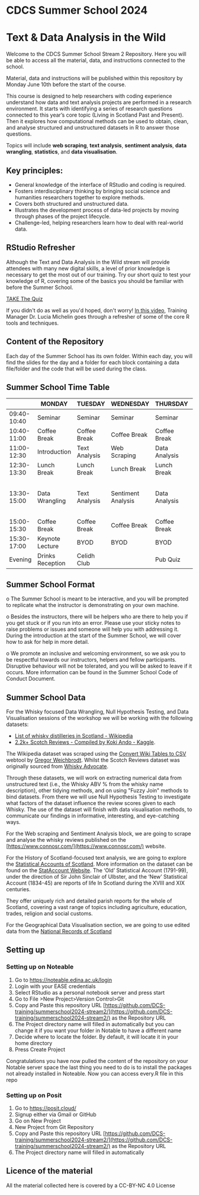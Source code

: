 # CDCS Summer School 2024 
# Text & Data Analysis in the Wild

Welcome to the CDCS Summer School Stream 2 Repository. Here you will be able to access all the material, data, and instructions connected to the school. 

Material, data and instructions will be published within this repository by Monday June 10th before the start of the course.

This course is designed to help researchers with coding experience understand how data and text analysis projects are performed in a research environment. 
It starts with identifying a series of research questions connected to this year’s core topic (Living in Scotland Past and Present). Then it explores how computational methods can be used to obtain, clean, and analyse structured and unstructured datasets in R to answer those questions. 

Topics will include **web scraping**, **text analysis**, **sentiment analysis**, **data wrangling**, **statistics**, and **data visualisation**.

## Key principles: 
- General knowledge of the interface of RStudio and coding is required. 
- Fosters interdisciplinary thinking by bringing social science and humanities researchers together to explore methods.
- Covers both structured and unstructured data.
- Illustrates the development process of data-led projects by moving through phases of the project lifecycle.
- Challenge-led, helping researchers learn how to deal with real-world data.

## RStudio Refresher
Although the Text and Data Analysis in the Wild stream will provide attendees with many new digital skills, a level of prior knowledge is necessary to get the most out of our training. Try our short quiz to test your knowledge of R, covering some of the basics you should be familiar with before the Summer School. 

[TAKE The Quiz](https://forms.office.com/e/cjsdkpbyMv)

If you didn't do as well as you'd hoped, don't worry! [In this video](https://edin.ac/3JzOM0P), Training Manager Dr. Lucia Michelin goes through a refresher of some of the core R tools and techniques.

## Content of the Repository
Each day of the Summer School has its own folder. Within each day, you will find the slides for the day and a folder for each block containing a data file/folder and the code that will be used during the class.


## Summer School Time Table
| |MONDAY|TUESDAY|WEDNESDAY|THURSDAY|FRIDAY|
|---|---|---|---|---|---|
|09:40-10:40|	Seminar|	Seminar|	Seminar|	Seminar|	Seminar|
|10:40-11:00|	Coffee Break|	Coffee Break|	Coffee Break|	Coffee Break|	Coffee Break|
|11:00-12:30|	Introduction|	Text Analysis|	Web Scraping|	Data Analysis|	Data Visualisation|
|12:30-13:30|	Lunch Break|	Lunch Break|	Lunch Break|	Lunch Break|	Lunch Break|
|13:30- 15:00|	Data Wrangling|	Text Analysis|	Sentiment Analysis|	Data Analysis|	Data Visualisation and Geographic Data|
|15:00-15:30|	Coffee Break|	Coffee Break|	Coffee Break|	Coffee Break|	Coffee Break|
|15:30-17:00|	Keynote Lecture|	BYOD|	BYOD|	BYOD|	Next Steps|
|Evening|Drinks Reception|Celidh Club| |Pub Quiz|Drinks|

## Summer School Format
o The Summer School is meant to be interactive, and you will be prompted to replicate what the instructor is demonstrating on your own machine.

o Besides the instructors, there will be helpers who are there to help you if you get stuck or if you run into an error. Please use your sticky notes to raise problems or issues and someone will help you with addressing it. During the introduction at the start of the Summer School, we will cover how to ask for help in more detail.

o We promote an inclusive and welcoming environment, so we ask you to be respectful towards our instructors, helpers and fellow participants. Disruptive behaviour will not be tolerated, and you will be asked to leave if it occurs. More information can be found in the Summer School Code of Conduct Document. 

## Summer School Data 

For the Whisky focused Data Wrangling, Null Hypothesis Testing, and Data Visualisation sessions of the workshop we will be working with the following datasets:

* [List of whisky distilleries in Scotland - Wikipedia](https://en.wikipedia.org/wiki/List_of_whisky_distilleries_in_Scotland)
* [2.2k+ Scotch Reviews - Compiled by Koki Ando - Kaggle](https://www.kaggle.com/datasets/koki25ando/22000-scotch-whisky-reviews?resource=download).

The Wikipedia dataset was scraped using the [Convert Wiki Tables to CSV](https://wikitable2csv.ggor.de/) webtool by [Gregor Weichbrodt](https://github.com/gambolputty/wikitable2csv). Whilst the Scotch Reviews dataset was originally sourced from [Whisky Advocate](https://whiskyadvocate.com/). 

Through these datasets, we will work on extracting numerical data from unstructured text (i.e., the Whisky ABV % from the whisky name description), other tidying methods, and on using "Fuzzy Join" methods to bind datasets. From there we will use Null Hypothesis Testing to investigate what factors of the dataset influence the review scores given to each Whisky. The use of the dataset will finish with data visualisation methods, to communicate our findings in informative, interesting, and eye-catching ways.

For the Web scraping and Sentiment Analysis block, we are going to scrape and analyse the whisky reviews published on the [https://www.connosr.com/](https://www.connosr.com/) website.

For the History of Scotland-focused text analysis, we are going to explore the [Statistical Accounts of Scotland](https://collectionsmanager.is.ed.ac.uk/handle/10683/119269). 
More information on the dataset can be found on the [StatAccount Website](https://stataccscot.edina.ac.uk/static/statacc/dist/home). 
The ‘Old’ Statistical Account (1791-99), under the direction of ​Sir John Sinclair of Ulbster, and the ‘New’ Statistical Account (1834-45) are reports of life In Scotland during the XVIII and XIX centuries. ​

They offer uniquely rich and detailed parish reports for the whole of Scotland, covering a vast range of topics including agriculture, education, trades, religion and social customs.​

For the Geographical Data Visualisation section, we are going to use edited data from the [National Records of Scotland](https://www.nrscotland.gov.uk/statistics-and-data/geography/our-products/other-national-records-of-scotland-nrs-geographies-datasets/historic-civil-parishes-pre-1891)

## Setting up

### Setting up on Noteable 
1. Go to https://noteable.edina.ac.uk/login
2. Login with your EASE credentials
3. Select RStudio as a personal notebook server and press start
4. Go to File >New Project>Version Control>Git
5. Copy and Paste this repository URL [https://github.com/DCS-training/summerschool2024-stream2/](https://github.com/DCS-training/summerschool2024-stream2/) as the Repository URL
6. The Project directory name will filled in automatically but you can change it if you want your folder in Notable to have a different name
7. Decide where to locate the folder. By default, it will locate it in your home directory 
8. Press Create Project

Congratulations you have now pulled the content of the repository on your Notable server space the last thing you need to do is to install the packages not already installed in Noteable.
Now you can access every.R file in this repo


### Setting up on Posit
1. Go to https://posit.cloud/
2. Signup either via Gmail or GitHub
3. Go on New Project
4. New Project from Git Repository
5. Copy and Paste this repository URL [https://github.com/DCS-training/summerschool2024-stream2/](https://github.com/DCS-training/summerschool2024-stream2/) as the Repository URL
6. The Project directory name will filled in automatically


## Licence of the material
All the material collected here is covered by a CC-BY-NC 4.0 License

